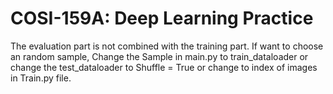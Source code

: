 # COSI-159A: Deep Learning Practice

The evaluation part is not combined with the training part.
If want to choose an random sample, Change the Sample in main.py to train_dataloader or change the test_dataloader to Shuffle = True or change to index of images in Train.py file.

